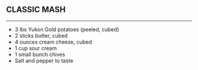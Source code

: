 ## CLASSIC MASH
--------------------------------------------------------------------------------
- 3 lbs Yukon Gold potatoes (peeled, cubed)
- 2 sticks butter, cubed
- 4 ounces cream cheese, cubed
- 1 cup sour cream
- 1 small bunch chives
- Salt and pepper to taste
